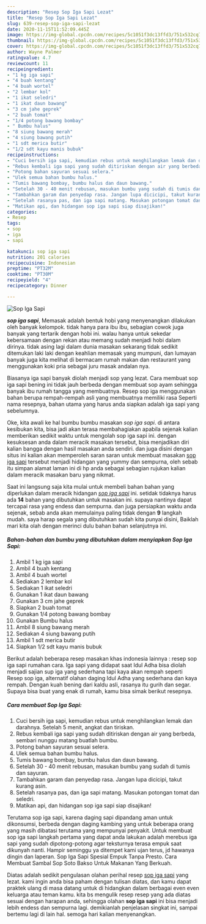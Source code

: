 ```yaml
---
description: "Resep Sop Iga Sapi Lezat"
title: "Resep Sop Iga Sapi Lezat"
slug: 639-resep-sop-iga-sapi-lezat
date: 2020-11-15T11:52:09.445Z
image: https://img-global.cpcdn.com/recipes/5c1051f3dc13ffd3/751x532cq70/sop-iga-sapi-foto-resep-utama.jpg
thumbnail: https://img-global.cpcdn.com/recipes/5c1051f3dc13ffd3/751x532cq70/sop-iga-sapi-foto-resep-utama.jpg
cover: https://img-global.cpcdn.com/recipes/5c1051f3dc13ffd3/751x532cq70/sop-iga-sapi-foto-resep-utama.jpg
author: Wayne Palmer
ratingvalue: 4.7
reviewcount: 11
recipeingredient:
- "1 kg iga sapi"
- "4 buah kentang"
- "4 buah wortel"
- "2 lembar kol"
- "1 ikat seledri"
- "1 ikat daun bawang"
- "3 cm jahe geprek"
- "2 buah tomat"
- "1/4 potong bawang bombay"
- " Bumbu halus"
- "8 siung bawang merah"
- "4 siung bawang putih"
- "1 sdt merica butir"
- "1/2 sdt kayu manis bubuk"
recipeinstructions:
- "Cuci bersih iga sapi, kemudian rebus untuk menghilangkan lemak dan darahnya. Setelah 5 menit, angkat dan tiriskan."
- "Rebus kembali iga sapi yang sudah ditiriskan dengan air yang berbeda, sembari nunggu matang buatlah bumbu."
- "Potong bahan sayuran sesuai selera."
- "Ulek semua bahan bumbu halus."
- "Tumis bawang bombay, bumbu halus dan daun bawang."
- "Setelah 30 - 40 menit rebusan, masukan bumbu yang sudah di tumis dan sayuran."
- "Tambahkan garam dan penyedap rasa. Jangan lupa dicicipi, takut kurang asin."
- "Setelah rasanya pas, dan iga sapi matang. Masukan potongan tomat dan seledri."
- "Matikan api, dan hidangan sop iga sapi siap disajikan!"
categories:
- Resep
tags:
- sop
- iga
- sapi

katakunci: sop iga sapi 
nutrition: 201 calories
recipecuisine: Indonesian
preptime: "PT32M"
cooktime: "PT30M"
recipeyield: "4"
recipecategory: Dinner

---
```



![Sop Iga Sapi](https://img-global.cpcdn.com/recipes/5c1051f3dc13ffd3/751x532cq70/sop-iga-sapi-foto-resep-utama.jpg)

<b><i>sop iga sapi</i></b>, Memasak adalah bentuk hobi yang menyenangkan dilakukan oleh banyak kelompok. tidak hanya para ibu ibu, sebagian cowok juga banyak yang tertarik dengan hobi ini. walau hanya untuk sekedar kebersamaan dengan rekan atau memang sudah menjadi hobi dalam dirinya. tidak asing lagi dalam dunia masakan sekarang tidak sedikit ditemukan laki laki dengan keahlian memasak yang mumpuni, dan lumayan banyak juga kita melihat di bermacam rumah makan dan restaurant yang menggunakan koki pria sebagai juru masak andalan nya.

Biasanya iga sapi banyak diolah menjadi sop yang lezat. Cara membuat sop iga sapi bening ini tidak jauh berbeda dengan membuat sop ayam sehingga banyak ibu rumah tangga yang membuatnya. Resep sop iga menggunakan bahan berupa rempah-rempah asli yang membuatnya memiliki rasa Seperti nama resepnya, bahan utama yang harus anda siapkan adalah iga sapi yang sebelumnya.

Oke, kita awali ke hal bumbu bumbu masakan <i>sop iga sapi</i>. di antara kesibukan kita, bisa jadi akan terasa membahagiakan apabila sejenak kalian memberikan sedikit waktu untuk mengolah sop iga sapi ini. dengan kesuksesan anda dalam meracik masakan tersebut, bisa menjadikan diri kalian bangga dengan hasil masakan anda sendiri. dan juga disini dengan situs ini kalian akan memperoleh saran saran untuk membuat masakan <u>sop iga sapi</u> tersebut menjadi hidangan yang yummy dan sempurna, oleh sebab itu simpan alamat laman ini di hp anda sebagai sebagian rujukan kalian dalam meracik masakan baru yang nikmat.


Saat ini langsung saja kita mulai untuk membeli bahan bahan yang diperlukan dalam meracik hidangan <u><i>sop iga sapi</i></u> ini. setidak tidaknya harus ada <b>14</b> bahan yang dibutuhkan untuk masakan ini. supaya nantinya dapat tercapai rasa yang endess dan sempurna. dan juga persiapkan waktu anda sejenak, sebab anda akan memulainya paling tidak dengan <b>9</b> langkah mudah. saya harap segala yang dibutuhkan sudah kita punyai disini, Baiklah mari kita olah dengan merinci dulu bahan bahan selanjutnya ini.

<!--inarticleads1-->

##### Bahan-bahan dan bumbu yang dibutuhkan dalam menyiapkan Sop Iga Sapi:

1. Ambil 1 kg iga sapi
1. Ambil 4 buah kentang
1. Ambil 4 buah wortel
1. Sediakan 2 lembar kol
1. Sediakan 1 ikat seledri
1. Gunakan 1 ikat daun bawang
1. Gunakan 3 cm jahe geprek
1. Siapkan 2 buah tomat
1. Gunakan 1/4 potong bawang bombay
1. Gunakan  Bumbu halus
1. Ambil 8 siung bawang merah
1. Sediakan 4 siung bawang putih
1. Ambil 1 sdt merica butir
1. Siapkan 1/2 sdt kayu manis bubuk


Berikut adalah beberapa resep masakan khas indonesia lainnya : resep sop iga sapi rumahan cara. Iga sapi yang didapat saat Idul Adha bisa diolah menjadi sajian sup iga yang sederhana tapi kaya akan rempah seperti Resep sop iga, alternatif olahan daging Idul Adha yang sederhana dan kaya rempah. Dengan kuah bening dari kaldu asli, rasanya itu gurih dan segar. Supaya bisa buat yang enak di rumah, kamu bisa simak berikut resepnya. 

<!--inarticleads2-->

##### Cara membuat Sop Iga Sapi:

1. Cuci bersih iga sapi, kemudian rebus untuk menghilangkan lemak dan darahnya. Setelah 5 menit, angkat dan tiriskan.
1. Rebus kembali iga sapi yang sudah ditiriskan dengan air yang berbeda, sembari nunggu matang buatlah bumbu.
1. Potong bahan sayuran sesuai selera.
1. Ulek semua bahan bumbu halus.
1. Tumis bawang bombay, bumbu halus dan daun bawang.
1. Setelah 30 - 40 menit rebusan, masukan bumbu yang sudah di tumis dan sayuran.
1. Tambahkan garam dan penyedap rasa. Jangan lupa dicicipi, takut kurang asin.
1. Setelah rasanya pas, dan iga sapi matang. Masukan potongan tomat dan seledri.
1. Matikan api, dan hidangan sop iga sapi siap disajikan!


Terutama sop iga sapi, karena daging sapi dipandang aman untuk dikonsumsi, berbeda dengan daging kambing yang untuk beberapa orang yang masih dibatasi terutama yang mempunyai penyakit. Untuk membuat sop iga sapi langkah pertama yang dapat anda lakukan adalah merebus iga sapi yang sudah dipotong-potong agar teksturnya terasa empuk saat dikunyah nanti. Hampir seminggu ya ditempet kami ujan terus, jd hawanya dingin dan laperan. Sop Iga Sapi Spesial Empuk Tanpa Presto. Cara Membuat Sambal Sop Soto Bakso Untuk Makanan Yang Berkuah. 

Diatas adalah sedikit pengulasan olahan perihal resep <u>sop iga sapi</u> yang lezat. kami ingin anda bisa paham dengan tulisan diatas, dan kamu dapat praktek ulang di masa datang untuk di hidangkan dalam berbagai even even keluarga atau teman kamu. kita bs mengulik resep resep yang ada diatas sesuai dengan harapan anda, sehingga olahan <b>sop iga sapi</b> ini bisa menjadi lebih endess dan sempurna lagi. demikianlah penjelasan singkat ini, sampai bertemu lagi di lain hal. semoga hari kalian menyenangkan.
